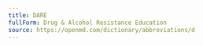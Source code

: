 ```yaml
---
title: DARE
fullForm: Drug & Alcohol Resistance Education
source: https://openmd.com/dictionary/abbreviations/d
---
```

